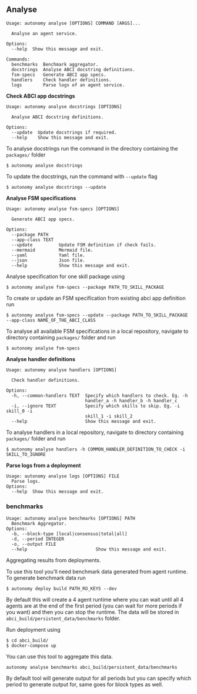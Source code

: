 
## Analyse

```
Usage: autonomy analyse [OPTIONS] COMMAND [ARGS]...

  Analyse an agent service.

Options:
  --help  Show this message and exit.

Commands:
  benchmarks  Benchmark aggregator.
  docstrings  Analyse ABCI docstring definitions.
  fsm-specs   Generate ABCI app specs.
  handlers    Check handler definitions.
  logs        Parse logs of an agent service.
```

**Check ABCI app docstrings**

```
Usage: autonomy analyse docstrings [OPTIONS]

  Analyse ABCI docstring definitions.

Options:
  --update  Update docstrings if required.
  --help    Show this message and exit.
```

To analyse docstrings run the command in the directory containing the `packages/` folder

```
$ autonomy analyse docstrings
```

To update the docstrings, run the command with `--update` flag

```
$ autonomy analyse docstrings --update
```

**Analyse FSM specifications**

```
Usage: autonomy analyse fsm-specs [OPTIONS]

  Generate ABCI app specs.

Options:
  --package PATH
  --app-class TEXT
  --update          Update FSM definition if check fails.
  --mermaid         Mermaid file.
  --yaml            Yaml file.
  --json            Json file.
  --help            Show this message and exit.
```

Analyse specification for one skill package using

```
$ autonomy analyse fsm-specs --package PATH_TO_SKILL_PACKAGE
```

To create or update an FSM specification from existing abci app definition run

```
$ autonomy analyse fsm-specs --update --package PATH_TO_SKILL_PACKAGE --app-class NAME_OF_THE_ABCI_CLASS
```

To analyse all available FSM specifications in a local repository, navigate to directory containing `packages/` folder and run

```
$ autonomy analyse fsm-specs
```

**Analyse handler definitions**

```
Usage: autonomy analyse handlers [OPTIONS]

  Check handler definitions.

Options:
  -h, --common-handlers TEXT  Specify which handlers to check. Eg. -h
                              handler_a -h handler_b -h handler_c
  -i, --ignore TEXT           Specify which skills to skip. Eg. -i skill_0 -i
                              skill_1 -i skill_2
  --help                      Show this message and exit.
```

To analyse handlers in a local repository, navigate to directory containing `packages/` folder and run

```
$ autonomy analyse handlers -h COMMON_HANDLER_DEFINITION_TO_CHECK -i SKILL_TO_IGNORE
```

**Parse logs from a deployment**

```
Usage: autonomy analyse logs [OPTIONS] FILE
  Parse logs.
Options:
  --help  Show this message and exit.
```

### benchmarks

```
Usage: autonomy analyse benchmarks [OPTIONS] PATH
  Benchmark Aggregator.
Options:
  -b, --block-type [local|consensus|total|all]
  -d, --period INTEGER
  -o, --output FILE
  --help                          Show this message and exit.
```

Aggregating results from deployments.

To use this tool you'll need benchmark data generated from agent runtime. To generate benchmark data run

```
$ autonomy deploy build PATH_RO_KEYS --dev
```

By default this will create a 4 agent runtime where you can wait until all 4 agents are at the end of the first period (you can wait for more periods if you want) and then you can stop the runtime. The data will be stored in `abci_build/persistent_data/benchmarks` folder.

Run deployment using

```
$ cd abci_build/
$ docker-compose up
```

You can use this tool to aggregate this data.

```
autonomy analyse benchmarks abci_build/persistent_data/benchmarks
```

By default tool will generate output for all periods but you can specify which period to generate output for, same goes for block types as well.
